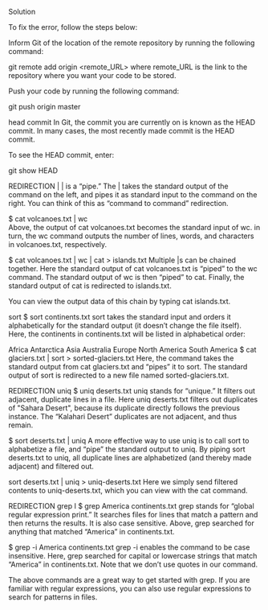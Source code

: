 Solution

To fix the error, follow the steps below:

Inform Git of the location of the remote repository by running the following command:

git remote add origin <remote_URL>
where remote_URL is the link to the repository where you want your code to be stored.

Push your code by running the following command:

git push origin master

head commit
In Git, the commit you are currently on is known as the HEAD commit. In many cases, the most recently made commit is the HEAD commit.

To see the HEAD commit, enter:

git show HEAD

REDIRECTION
|
| is a “pipe.” The | takes the standard output of the command on the left, and pipes it as standard input to the command on the right. You can think of this as “command to command” redirection.

$ cat volcanoes.txt | wc  
Above, the output of cat volcanoes.txt becomes the standard input of wc. in turn, the wc command outputs the number of lines, words, and characters in volcanoes.txt, respectively.

$ cat volcanoes.txt | wc | cat > islands.txt 
Multiple |s can be chained together. Here the standard output of cat volcanoes.txt is “piped” to the wc command. The standard output of wc is then “piped” to cat. Finally, the standard output of cat is redirected to islands.txt.

You can view the output data of this chain by typing cat islands.txt.

sort
$ sort continents.txt 
sort takes the standard input and orders it alphabetically for the standard output (it doesn’t change the file itself). Here, the continents in continents.txt will be listed in alphabetical order:

Africa
Antarctica
Asia
Australia
Europe
North America
South America
$ cat glaciers.txt | sort > sorted-glaciers.txt 
Here, the command takes the standard output from cat glaciers.txt and “pipes” it to sort. The standard output of sort is redirected to a new file named sorted-glaciers.txt.

REDIRECTION
uniq
$ uniq deserts.txt 
uniq stands for “unique.” It filters out adjacent, duplicate lines in a file. Here uniq deserts.txt filters out duplicates of "Sahara Desert", because its duplicate directly follows the previous instance. The “Kalahari Desert” duplicates are not adjacent, and thus remain.

$ sort deserts.txt | uniq
A more effective way to use uniq is to call sort to alphabetize a file, and “pipe” the standard output to uniq. By piping sort deserts.txt to uniq, all duplicate lines are alphabetized (and thereby made adjacent) and filtered out.

sort deserts.txt | uniq > uniq-deserts.txt 
Here we simply send filtered contents to uniq-deserts.txt, which you can view with the cat command.

REDIRECTION
grep I
$ grep America continents.txt 
grep stands for “global regular expression print.” It searches files for lines that match a pattern and then returns the results. It is also case sensitive. Above, grep searched for anything that matched “America” in continents.txt.

$ grep -i America continents.txt
grep -i enables the command to be case insensitive. Here, grep searched for capital or lowercase strings that match “America” in continents.txt. Note that we don’t use quotes in our command.

The above commands are a great way to get started with grep. If you are familiar with regular expressions, you can also use regular expressions to search for patterns in files.